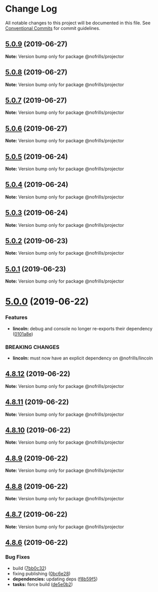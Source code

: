 # Change Log

All notable changes to this project will be documented in this file.
See [Conventional Commits](https://conventionalcommits.org) for commit guidelines.

## [5.0.9](https://github.com/nativecode-dev/nofrills/compare/@nofrills/projector@5.0.8...@nofrills/projector@5.0.9) (2019-06-27)

**Note:** Version bump only for package @nofrills/projector





## [5.0.8](https://github.com/nativecode-dev/nofrills/compare/@nofrills/projector@5.0.7...@nofrills/projector@5.0.8) (2019-06-27)

**Note:** Version bump only for package @nofrills/projector





## [5.0.7](https://github.com/nativecode-dev/nofrills/compare/@nofrills/projector@5.0.4...@nofrills/projector@5.0.7) (2019-06-27)

**Note:** Version bump only for package @nofrills/projector





## [5.0.6](https://github.com/nativecode-dev/nofrills/compare/@nofrills/projector@5.0.5...@nofrills/projector@5.0.6) (2019-06-27)

**Note:** Version bump only for package @nofrills/projector





## [5.0.5](https://github.com/nativecode-dev/nofrills/compare/@nofrills/projector@5.0.4...@nofrills/projector@5.0.5) (2019-06-24)

**Note:** Version bump only for package @nofrills/projector





## [5.0.4](https://github.com/nativecode-dev/nofrills/compare/@nofrills/projector@5.0.1...@nofrills/projector@5.0.4) (2019-06-24)

**Note:** Version bump only for package @nofrills/projector





## [5.0.3](https://github.com/nativecode-dev/nofrills/compare/@nofrills/projector@5.0.2...@nofrills/projector@5.0.3) (2019-06-24)

**Note:** Version bump only for package @nofrills/projector





## [5.0.2](https://github.com/nativecode-dev/nofrills/compare/@nofrills/projector@5.0.1...@nofrills/projector@5.0.2) (2019-06-23)

**Note:** Version bump only for package @nofrills/projector





## [5.0.1](https://github.com/nativecode-dev/nofrills/compare/@nofrills/projector@4.8.10...@nofrills/projector@5.0.1) (2019-06-23)

**Note:** Version bump only for package @nofrills/projector





# [5.0.0](https://github.com/nativecode-dev/nofrills/compare/@nofrills/projector@4.8.12...@nofrills/projector@5.0.0) (2019-06-22)


### Features

* **lincoln:** debug and console no longer re-exports their dependency ([0101a8e](https://github.com/nativecode-dev/nofrills/commit/0101a8e))


### BREAKING CHANGES

* **lincoln:** must now have an explicit dependency on @nofrills/lincoln





## [4.8.12](https://github.com/nativecode-dev/nofrills/compare/@nofrills/projector@4.8.11...@nofrills/projector@4.8.12) (2019-06-22)

**Note:** Version bump only for package @nofrills/projector





## [4.8.11](https://github.com/nativecode-dev/nofrills/compare/@nofrills/projector@4.8.10...@nofrills/projector@4.8.11) (2019-06-22)

**Note:** Version bump only for package @nofrills/projector





## [4.8.10](https://github.com/nativecode-dev/nofrills/compare/@nofrills/projector@4.8.7...@nofrills/projector@4.8.10) (2019-06-22)

**Note:** Version bump only for package @nofrills/projector





## [4.8.9](https://github.com/nativecode-dev/nofrills/compare/@nofrills/projector@4.8.8...@nofrills/projector@4.8.9) (2019-06-22)

**Note:** Version bump only for package @nofrills/projector





## [4.8.8](https://github.com/nativecode-dev/nofrills/compare/@nofrills/projector@4.8.7...@nofrills/projector@4.8.8) (2019-06-22)

**Note:** Version bump only for package @nofrills/projector





## [4.8.7](https://github.com/nativecode-dev/nofrills/compare/@nofrills/projector@4.8.6...@nofrills/projector@4.8.7) (2019-06-22)

**Note:** Version bump only for package @nofrills/projector





## [4.8.6](https://github.com/nativecode-dev/nofrills/compare/@nofrills/projector@4.8.5...@nofrills/projector@4.8.6) (2019-06-22)


### Bug Fixes

* build ([7bb0c32](https://github.com/nativecode-dev/nofrills/commit/7bb0c32))
* fixing publishing ([0bc6e28](https://github.com/nativecode-dev/nofrills/commit/0bc6e28))
* **dependencies:** updating deps ([f8b59f5](https://github.com/nativecode-dev/nofrills/commit/f8b59f5))
* **tasks:** force build ([de5e0b2](https://github.com/nativecode-dev/nofrills/commit/de5e0b2))
